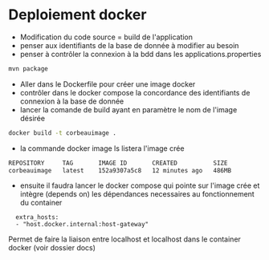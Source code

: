 # Deploiement docker
- Modification du code source = build de l'application
- penser aux identifiants de la base de donnée à modifier au besoin
- penser à contrôler la connexion à la bdd dans les applications.properties
```bash
mvn package
```
- Aller dans le Dockerfile pour créer une image docker
- contrôler dans le docker compose la concordance des identifiants de connexion à la base de donnée
- lancer la comande de build ayant en paramètre le nom de l'image désirée
```bash
docker build -t corbeauimage .
```
- la commande docker image ls listera l'image crée
```bash
REPOSITORY     TAG       IMAGE ID       CREATED          SIZE
corbeauimage   latest    152a9307a5c8   12 minutes ago   486MB
```
- ensuite il faudra lancer le docker compose qui pointe sur l'image crée et intègre (depends on) les dépendances necessaires au fonctionnement du container
```
  extra_hosts:
  - "host.docker.internal:host-gateway"
```

Permet de faire la liaison entre localhost et localhost dans le container docker (voir dossier docs)